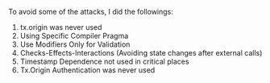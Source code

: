 To avoid some of the attacks, I did the followings:

1. tx.origin was never used
2. Using Specific Compiler Pragma
3. Use Modifiers Only for Validation
4. Checks-Effects-Interactions (Avoiding state changes after external calls)
5. Timestamp Dependence not used in critical places
6. Tx.Origin Authentication was never used
